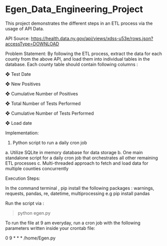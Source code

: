 # Egen_Data_Engineering_Project

This project demonstrates the different steps in an ETL process via the usage of API Data.

API Source: https://health.data.ny.gov/api/views/xdss-u53e/rows.json?accessType=DOWNLOAD

Problem Statement: By following the ETL process, extract the data for each county from the above API, and load them into individual tables in the database. Each county table
should contain following columns :
  
  ❖ Test Date
  
  ❖ New Positives

  ❖ Cumulative Number of Positives

  ❖ Total Number of Tests Performed

  ❖ Cumulative Number of Tests Performed

  ❖ Load date

Implementation:
1. Python script to run a daily cron job

  a. Utilize SQLite in memory database for data storage
  b. One main standalone script for a daily cron job that orchestrates all other remaining ETL processes
  c. Multi-threaded approach to fetch and load data for multiple counties concurrently
  
Execution Steps:

In the command terminal , pip install the following packages : warnings, requests, pandas, re, datetime, multiprocessing
e.g pip install pandas

Run the script via : 
> python egen.py


To run the file at 9 am everyday, run a cron job with the following parameters written inside your crontab file:

0 9 * * * /home/Egen.py

